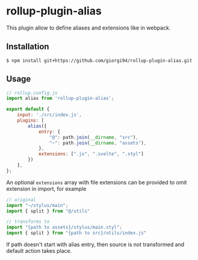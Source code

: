 # rollup-plugin-alias

This plugin allow to define aliases and extensions like in webpack.



## Installation
```
$ npm install git+https://github.com/giorgi94/rollup-plugin-alias.git
```

## Usage
```javascript
// rollup.config.js
import alias from 'rollup-plugin-alias';

export default {
    input: './src/index.js',
    plugins: [
        alias({
            entry: {
                "@": path.join(__dirname, "src"),
                "~": path.join(__dirname, "assets"),
            },
            extensions: [".js", ".svelte", ".styl"]
        })
    ],
};
```

An optional `extensions` array with file extensions can be provided to omit extension in import, for example

```javascript
// original
import "~/stylus/main";
import { split } from "@/utils"

// transforms to
import "{path to assets}/stylus/main.styl";
import { split } from "{path to src}/utils/index.js"
```

If path doesn't start with alias entry, then source is not transformed and default action takes place.
